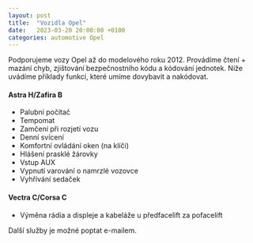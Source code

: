 ```yaml
---
layout: post
title:  "Vozidla Opel"
date:   2023-03-20 20:00:00 +0100
categories: automotive Opel
---
```

Podporujeme vozy Opel až do modelového roku 2012. Provádíme čtení + mazání chyb, zjištování bezpečnostního kódu a kódování jednotek. Níže uvádíme příklady funkcí, které umíme dovybavit a nakódovat.

#### Astra H/Zafira B
* Palubní počítač
* Tempomat
* Zamčení při rozjetí vozu
* Denní svícení
* Komfortní ovládání oken (na klíči)
* Hlášení prasklé žárovky
* Vstup AUX
* Vypnutí varování o namrzlé vozovce
* Vyhřívání sedaček

#### Vectra C/Corsa C
* Výměna rádia a displeje a kabeláže u předfacelift za pofacelift

Další služby je možné poptat e-mailem.

